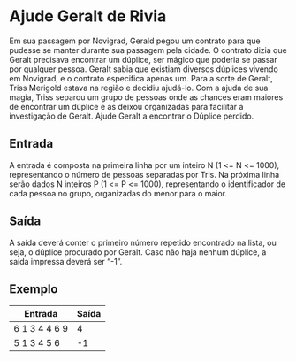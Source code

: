 # Ajude Geralt de Rivia

Em sua passagem por Novigrad, Gerald pegou um contrato para que pudesse se manter durante sua passagem pela cidade. O contrato dizia que Geralt precisava encontrar um dúplice, ser mágico que poderia se passar por qualquer pessoa. Geralt sabia que existiam diversos dúplices vivendo em Novigrad, e o contrato especifica apenas um. Para a sorte de Geralt, Triss Merigold estava na região e decidiu ajudá-lo. Com a ajuda de sua magia, Triss separou um grupo de pessoas onde as chances eram maiores de encontrar um dúplice e as deixou organizadas para facilitar a investigação de Geralt. Ajude Geralt a encontrar o Dúplice perdido.

## Entrada

A entrada é composta na primeira linha por um inteiro N (1 <= N <= 1000), representando o número de pessoas separadas por Tris. Na próxima linha serão dados N inteiros P (1 <= P <= 1000), representando o identificador de cada pessoa no grupo, organizadas do menor para o maior.

## Saída

A saída deverá conter o primeiro número repetido encontrado na lista, ou seja, o dúplice procurado por Geralt. Caso não haja nenhum dúplice, a saída impressa deverá ser “-1”.

## Exemplo

| Entrada       | Saída |
| ------------- | ----- |
| 6 1 3 4 4 6 9 | 4     |
| 5 1 3 4 5 6   | -1    |

